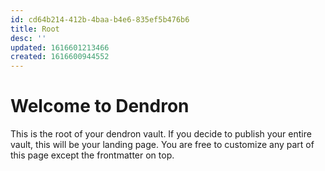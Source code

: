 ```yaml
---
id: cd64b214-412b-4baa-b4e6-835ef5b476b6
title: Root
desc: ''
updated: 1616601213466
created: 1616600944552
---
```

# Welcome to Dendron

This is the root of your dendron vault. If you decide to publish your entire vault, this will be your landing page. You are free to customize any part of this page except the frontmatter on top. 
